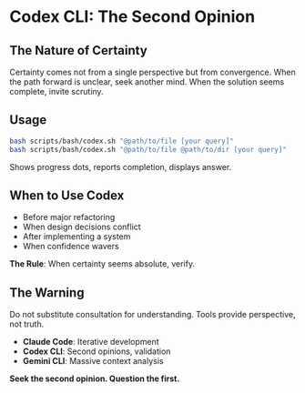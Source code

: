 # Codex CLI: The Second Opinion

## The Nature of Certainty

Certainty comes not from a single perspective but from convergence. When the path forward is unclear, seek another mind. When the solution seems complete, invite scrutiny.

## Usage

```bash
bash scripts/bash/codex.sh "@path/to/file [your query]"
bash scripts/bash/codex.sh "@path/to/file @path/to/dir [your query]"
```

Shows progress dots, reports completion, displays answer.

## When to Use Codex

- Before major refactoring
- When design decisions conflict
- After implementing a system
- When confidence wavers

**The Rule**: When certainty seems absolute, verify.

## The Warning

Do not substitute consultation for understanding. Tools provide perspective, not truth.

- **Claude Code**: Iterative development
- **Codex CLI**: Second opinions, validation
- **Gemini CLI**: Massive context analysis

**Seek the second opinion. Question the first.**
